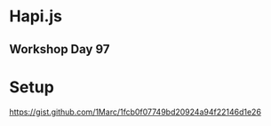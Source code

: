 
# Hapi.js
## Workshop Day 97


# Setup

https://gist.github.com/1Marc/1fcb0f07749bd20924a94f22146d1e26


